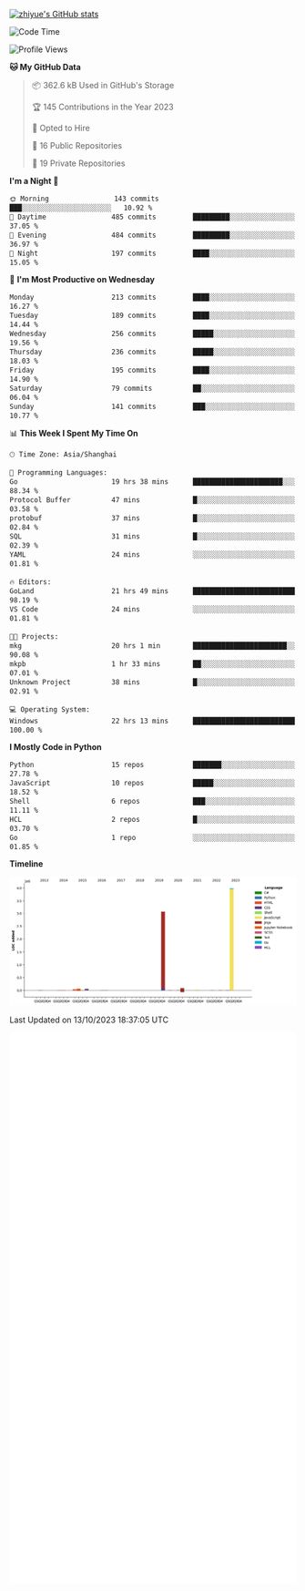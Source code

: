 
[![zhiyue's GitHub stats](https://github-readme-stats.vercel.app/api?username=zhiyue)](https://github.com/anuraghazra/github-readme-stats&&show_icons=true)

<!--START_SECTION:waka-->
![Code Time](http://img.shields.io/badge/Code%20Time-1%2C656%20hrs%2049%20mins-blue)

![Profile Views](http://img.shields.io/badge/Profile%20Views-0-blue)

**🐱 My GitHub Data** 

> 📦 362.6 kB Used in GitHub's Storage 
 > 
> 🏆 145 Contributions in the Year 2023
 > 
> 💼 Opted to Hire
 > 
> 📜 16 Public Repositories 
 > 
> 🔑 19 Private Repositories 
 > 
**I'm a Night 🦉** 

```text
🌞 Morning                143 commits         ███░░░░░░░░░░░░░░░░░░░░░░   10.92 % 
🌆 Daytime                485 commits         █████████░░░░░░░░░░░░░░░░   37.05 % 
🌃 Evening                484 commits         █████████░░░░░░░░░░░░░░░░   36.97 % 
🌙 Night                  197 commits         ████░░░░░░░░░░░░░░░░░░░░░   15.05 % 
```
📅 **I'm Most Productive on Wednesday** 

```text
Monday                   213 commits         ████░░░░░░░░░░░░░░░░░░░░░   16.27 % 
Tuesday                  189 commits         ████░░░░░░░░░░░░░░░░░░░░░   14.44 % 
Wednesday                256 commits         █████░░░░░░░░░░░░░░░░░░░░   19.56 % 
Thursday                 236 commits         █████░░░░░░░░░░░░░░░░░░░░   18.03 % 
Friday                   195 commits         ████░░░░░░░░░░░░░░░░░░░░░   14.90 % 
Saturday                 79 commits          ██░░░░░░░░░░░░░░░░░░░░░░░   06.04 % 
Sunday                   141 commits         ███░░░░░░░░░░░░░░░░░░░░░░   10.77 % 
```


📊 **This Week I Spent My Time On** 

```text
🕑︎ Time Zone: Asia/Shanghai

💬 Programming Languages: 
Go                       19 hrs 38 mins      ██████████████████████░░░   88.34 % 
Protocol Buffer          47 mins             █░░░░░░░░░░░░░░░░░░░░░░░░   03.58 % 
protobuf                 37 mins             █░░░░░░░░░░░░░░░░░░░░░░░░   02.84 % 
SQL                      31 mins             █░░░░░░░░░░░░░░░░░░░░░░░░   02.39 % 
YAML                     24 mins             ░░░░░░░░░░░░░░░░░░░░░░░░░   01.81 % 

🔥 Editors: 
GoLand                   21 hrs 49 mins      █████████████████████████   98.19 % 
VS Code                  24 mins             ░░░░░░░░░░░░░░░░░░░░░░░░░   01.81 % 

🐱‍💻 Projects: 
mkg                      20 hrs 1 min        ███████████████████████░░   90.08 % 
mkpb                     1 hr 33 mins        ██░░░░░░░░░░░░░░░░░░░░░░░   07.01 % 
Unknown Project          38 mins             █░░░░░░░░░░░░░░░░░░░░░░░░   02.91 % 

💻 Operating System: 
Windows                  22 hrs 13 mins      █████████████████████████   100.00 % 
```

**I Mostly Code in Python** 

```text
Python                   15 repos            ███████░░░░░░░░░░░░░░░░░░   27.78 % 
JavaScript               10 repos            █████░░░░░░░░░░░░░░░░░░░░   18.52 % 
Shell                    6 repos             ███░░░░░░░░░░░░░░░░░░░░░░   11.11 % 
HCL                      2 repos             █░░░░░░░░░░░░░░░░░░░░░░░░   03.70 % 
Go                       1 repo              ░░░░░░░░░░░░░░░░░░░░░░░░░   01.85 % 
```



**Timeline**

![Lines of Code chart](https://raw.githubusercontent.com/zhiyue/zhiyue/main/assets/bar_graph.png)


 Last Updated on 13/10/2023 18:37:05 UTC
<!--END_SECTION:waka-->

<!-- [![Top Langs](https://github-readme-stats.vercel.app/api/top-langs/?username=zhiyue)](https://github.com/anuraghazra/github-readme-stats) -->

![](./github-metrics.svg)

